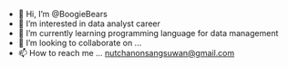 - 👋 Hi, I’m @BoogieBears
- 👀 I’m interested in data analyst career
- 🌱 I’m currently learning programming language for data management
- 💞️ I’m looking to collaborate on ...
- 📫 How to reach me ... nutchanonsangsuwan@gmail.com

<!---
BoogieBears/BoogieBears is a ✨ special ✨ repository because its `README.md` (this file) appears on your GitHub profile.
You can click the Preview link to take a look at your changes.
--->

